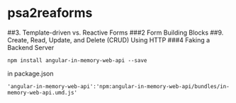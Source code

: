 # psa2reaforms
##3. Template-driven vs. Reactive Forms
###2 Form Building Blocks
##9. Create, Read, Update, and Delete (CRUD) Using HTTP
###4 Faking a Backend Server
```
npm install angular-in-memory-web-api --save
```
in package.json
```
'angular-in-memory-web-api':'npm:angular-in-memory-web-api/bundles/in-memory-web-api.umd.js'
```

